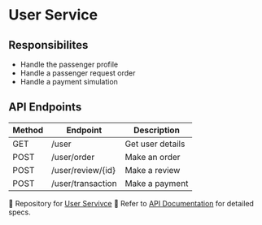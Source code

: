 # User Service

## Responsibilites
- Handle the passenger profile
- Handle a passenger request order
- Handle a payment simulation

## API Endpoints

|Method| Endpoint | Description |
|------|----------|-------------|
| GET | /user | Get user details |
| POST | /user/order | Make an order |
| POST | /user/review/{id} | Make a review |
| POST | /user/transaction | Make a payment |

🔗 Repository for [User Servivce](https://github.com/GabrielMoody/mikronet-user-service)
📜 Refer to [API Documentation](../api-docs/openapi.yaml) for detailed specs.